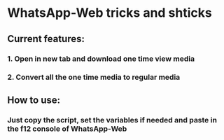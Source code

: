# WhatsApp-Web tricks and shticks

## Current features:

### 1. Open in new tab and download one time view media
### 2. Convert all the one time media to regular media

## How to use:

### Just copy the script, set the variables if needed and paste in the f12 console of WhatsApp-Web
